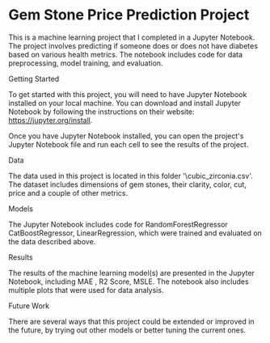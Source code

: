 # Gem Stone Price Prediction Project

This is a machine learning project that I completed in a Jupyter Notebook. The project involves predicting if someone does or does not have diabetes based on various health metrics. The notebook includes code for data preprocessing, model training, and evaluation.

Getting Started

To get started with this project, you will need to have Jupyter Notebook installed on your local machine. You can download and install Jupyter Notebook by following the instructions on their website: https://jupyter.org/install.

Once you have Jupyter Notebook installed, you can open the project's Jupyter Notebook file and run each cell to see the results of the project.

Data

The data used in this project is located in this folder '\cubic_zirconia.csv'. The dataset includes dimensions of gem stones, their clarity, color, cut, price and a couple of other metrics.

Models

The Jupyter Notebook includes code for RandomForestRegressor CatBoostRegressor, LinearRegression, which were trained and evaluated on the data described above.

Results

The results of the machine learning model(s) are presented in the Jupyter Notebook, including MAE , R2 Score,  MSLE. The notebook also includes multiple plots that were used for data analysis.

Future Work

There are several ways that this project could be extended or improved in the future, by trying out other models or better tuning the current ones.
